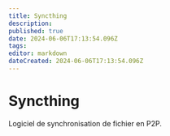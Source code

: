 ```yaml
---
title: Syncthing
description: 
published: true
date: 2024-06-06T17:13:54.096Z
tags: 
editor: markdown
dateCreated: 2024-06-06T17:13:54.096Z
---
```


# Syncthing

Logiciel de synchronisation de fichier en P2P.
